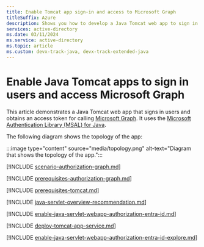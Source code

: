 ```yaml
---
title: Enable Tomcat app sign-in and access to Microsoft Graph
titleSuffix: Azure
description: Shows you how to develop a Java Tomcat web app to sign in users and call Microsoft Graph with the Microsoft identity platform.
services: active-directory
ms.date: 03/11/2024
ms.service: active-directory
ms.topic: article
ms.custom: devx-track-java, devx-track-extended-java
---
```


# Enable Java Tomcat apps to sign in users and access Microsoft Graph

This article demonstrates a Java Tomcat web app that signs in users and obtains an access token for calling [Microsoft Graph](/graph/overview). It uses the [Microsoft Authentication Library (MSAL) for Java](https://github.com/AzureAD/microsoft-authentication-library-for-java).

The following diagram shows the topology of the app:

:::image type="content" source="media/topology.png" alt-text="Diagram that shows the topology of the app.":::

[!INCLUDE [scenario-authorization-graph.md](includes/scenario-authorization-graph.md)]

[!INCLUDE [prerequisites-authorization-graph.md](includes/prerequisites-authorization-graph.md)]

[!INCLUDE [prerequisites-tomcat.md](includes/prerequisites-tomcat.md)]

[!INCLUDE [java-servlet-overview-recommendation.md](includes/java-servlet-overview-recommendation.md)]

[!INCLUDE [enable-java-servlet-webapp-authorization-entra-id.md](includes/enable-java-servlet-webapp-authorization-entra-id.md)]

[!INCLUDE [deploy-tomcat-app-service.md](includes/deploy-tomcat-app-service.md)]

[!INCLUDE [enable-java-servlet-webapp-authorization-entra-id-explore.md](includes/enable-java-servlet-webapp-authorization-entra-id-explore.md)]
